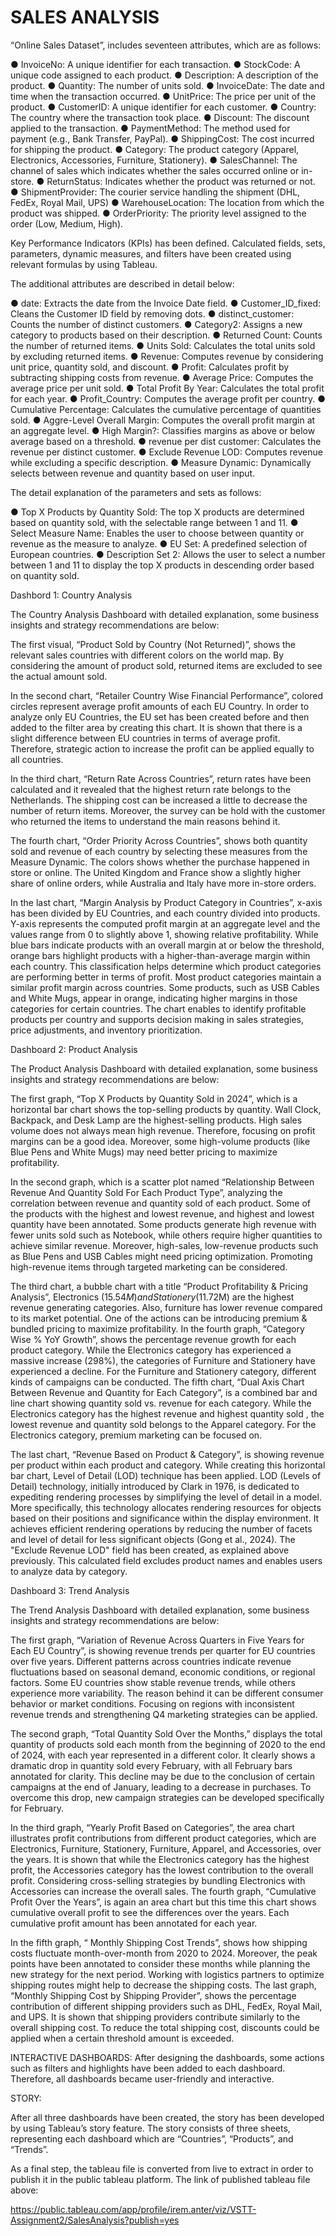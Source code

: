 # SALES ANALYSIS

“Online Sales Dataset”, includes seventeen attributes, which are as follows:

● InvoiceNo: A unique identifier for each transaction.
● StockCode: A unique code assigned to each product.
● Description: A description of the product.
● Quantity: The number of units sold.
● InvoiceDate: The date and time when the transaction occurred.
● UnitPrice: The price per unit of the product.
● CustomerID: A unique identifier for each customer.
● Country: The country where the transaction took place.
● Discount: The discount applied to the transaction.
● PaymentMethod: The method used for payment (e.g., Bank Transfer, PayPal).
● ShippingCost: The cost incurred for shipping the product.
● Category: The product category (Apparel, Electronics, Accessories, Furniture, Stationery).
● SalesChannel: The channel of sales which indicates whether the sales occurred online or
in-store.
● ReturnStatus: Indicates whether the product was returned or not.
● ShipmentProvider: The courier service handling the shipment (DHL, FedEx, Royal Mail, UPS)
● WarehouseLocation: The location from which the product was shipped.
● OrderPriority: The priority level assigned to the order (Low, Medium, High).

Key Performance Indicators (KPIs) has been defined. Calculated fields, sets, parameters, dynamic measures, and filters have been created using relevant formulas by using Tableau. 

The additional attributes are described in detail below:

● date: Extracts the date from the Invoice Date field.
● Customer_ID_fixed: Cleans the Customer ID field by removing dots.
● distinct_customer: Counts the number of distinct customers.
● Category2: Assigns a new category to products based on their description.
● Returned Count: Counts the number of returned items.
● Units Sold: Calculates the total units sold by excluding returned items.
● Revenue: Computes revenue by considering unit price, quantity sold, and discount.
● Profit: Calculates profit by subtracting shipping costs from revenue.
● Average Price: Computes the average price per unit sold.
● Total Profit By Year: Calculates the total profit for each year.
● Profit_Country: Computes the average profit per country.
● Cumulative Percentage: Calculates the cumulative percentage of quantities sold.
● Aggre-Level Overall Margin: Computes the overall profit margin at an aggregate level.
● High Margin?: Classifies margins as above or below average based on a threshold.
● revenue per dist customer: Calculates the revenue per distinct customer.
● Exclude Revenue LOD: Computes revenue while excluding a specific description.
● Measure Dynamic: Dynamically selects between revenue and quantity based on user input.

The detail explanation of the parameters and sets as follows:

● Top X Products by Quantity Sold: The top X products are determined based on quantity sold, with the selectable range between 1 and 11.
● Select Measure Name: Enables the user to choose between quantity or revenue as the measure to analyze.
● EU Set: A predefined selection of European countries.
● Description Set 2: Allows the user to select a number between 1 and 11 to display the top X
products in descending order based on quantity sold.

Dashbord 1: Country Analysis

The Country Analysis Dashboard with detailed explanation, some business insights and strategy recommendations are below:

The first visual, “Product Sold by Country (Not Returned)”, shows the relevant sales countries with different colors on the world map. By considering the amount of product sold, returned items are excluded to see the actual amount sold.

In the second chart, “Retailer Country Wise Financial Performance”, colored circles represent average profit amounts of each EU Country. In order to analyze only EU Countries, the EU set has been created before and then added to the filter area by creating this chart. It is shown that there is a slight difference between EU countries in terms of average profit. Therefore, strategic action to increase the profit can be applied equally to all countries.

In the third chart, “Return Rate Across Countries”, return rates have been calculated and it revealed that the highest return rate belongs to the Netherlands. The shipping cost can be increased a little to decrease the number of return items. Moreover, the survey can be hold with the customer who returned the items to understand the main reasons behind it.

The fourth chart, “Order Priority Across Countries”, shows both quantity sold and revenue of each country by selecting these measures from the Measure Dynamic. The colors shows whether the purchase happened in store or online. The United Kingdom and France show a slightly higher share of online orders, while Australia and Italy have more in-store orders.

In the last chart, “Margin Analysis by Product Category in Countries”, x-axis has been divided by EU Countries, and each country divided into products. Y-axis represents the computed profit margin at an aggregate level and the values range from 0 to slightly above 1, showing relative profitability. While blue bars indicate products with an overall margin at or below the threshold, orange bars highlight products with a higher-than-average margin within each country. This classification helps determine which product categories are performing better in terms of profit. Most product categories maintain a similar profit margin across countries. Some products, such as USB Cables and White Mugs, appear in orange, indicating higher margins in those categories for certain countries. The chart enables to identify profitable products per country and supports decision making in sales strategies, price adjustments, and inventory prioritization.

Dashboard 2: Product Analysis

The Product Analysis Dashboard with detailed explanation, some business insights and strategy recommendations are below:

The first graph, “Top X Products by Quantity Sold in 2024”, which is a horizontal bar chart shows the top-selling products by quantity. Wall Clock, Backpack, and Desk Lamp are the highest-selling products. High sales volume does not always mean high revenue. Therefore, focusing on profit margins can be a good idea. Moreover, some high-volume products (like Blue Pens and White Mugs) may need better pricing to maximize profitability.

In the second graph, which is a scatter plot named “Relationship Between Revenue And Quantity Sold For Each Product Type”, analyzing the correlation between revenue and quantity sold of each product. Some of the products with the highest and lowest revenue, and highest and lowest quantity have been annotated. Some products generate high revenue with fewer units sold such as Notebook, while others require higher quantities to achieve similar revenue. Moreover, high-sales, low-revenue products such as Blue Pens and USB Cables might need pricing optimization. Promoting high-revenue items through targeted marketing can be considered.

The third chart, a bubble chart with a title “Product Profitability & Pricing Analysis”, Electronics ($15.54M) and Stationery ($11.72M) are the highest revenue generating categories. Also, furniture has lower revenue compared to its market potential. One of the actions can be introducing premium & bundled pricing to maximize profitability.
In the fourth graph, “Category Wise % YoY Growth”, shows the percentage revenue growth for each product category. While the Electronics category has experienced a massive increase (298%), the categories of Furniture and Stationery have experienced a decline. For the Furniture and Stationery category, different kinds of campaigns can be conducted.
The fifth chart, “Dual Axis Chart Between Revenue and Quantity for Each Category”, is a combined bar and line chart showing quantity sold vs. revenue for each category. While the Electronics category has the highest revenue and highest quantity sold , the lowest revenue and quantity sold belongs to the Apparel category. For the Electronics category, premium marketing can be focused on.

The last chart, “Revenue Based on Product & Category”, is showing revenue per product within each product and category. While creating this horizontal bar chart, Level of Detail (LOD) technique has been applied. LOD (Levels of Detail) technology, initially introduced by Clark in 1976, is dedicated to expediting rendering processes by simplifying the level of detail in a model. More specifically, this technology allocates rendering resources for objects based on their positions and significance within the display environment. It achieves efficient rendering operations by reducing the number of facets and level of detail for less significant objects (Gong et al., 2024). The "Exclude Revenue LOD" field has been created, as explained above previously. This calculated field excludes product names and enables users to analyze data by category.

Dashboard 3: Trend Analysis

The Trend Analysis Dashboard with detailed explanation, some business insights and strategy recommendations are below:

The first graph, “Variation of Revenue Across Quarters in Five Years for Each EU Country”, is showing revenue trends per quarter for EU countries over five years. Different patterns across countries indicate revenue fluctuations based on seasonal demand, economic conditions, or regional factors. Some EU countries show stable revenue trends, while others experience more variability. The reason behind it can be different consumer behavior or market conditions. Focusing on regions with inconsistent revenue trends and strengthening Q4 marketing strategies can be applied.

The second graph, “Total Quantity Sold Over the Months,” displays the total quantity of products sold each month from the beginning of 2020 to the end of 2024, with each year represented in a different color. It clearly shows a dramatic drop in quantity sold every February, with all February bars annotated for clarity. This decline may be due to the conclusion of certain campaigns at the end of January, leading to a decrease in purchases. To overcome this drop, new campaign strategies can be developed specifically for February.

In the third graph, “Yearly Profit Based on Categories”, the area chart illustrates profit contributions from different product categories, which are Electronics, Furniture, Stationery, Furniture, Apparel, and Accessories, over the years. It is shown that while the Electronics category has the highest profit, the Accessories category has the lowest contribution to the overall profit. Considering cross-selling strategies by bundling Electronics with Accessories can increase the overall sales.
The fourth graph, “Cumulative Profit Over the Years”, is again an area chart but this time this chart shows cumulative overall profit to see the differences over the years. Each cumulative profit amount has been annotated for each year.

In the fifth graph, “ Monthly Shipping Cost Trends”, shows how shipping costs fluctuate month-over-month from 2020 to 2024. Moreover, the peak points have been annotated to consider these months while planning the new strategy for the next period. Working with logistics partners to optimize shipping routes might help to decrease the shipping costs.
The last graph, “Monthly Shipping Cost by Shipping Provider”, shows the percentage contribution of different shipping providers such as DHL, FedEx, Royal Mail, and UPS. It is shown that shipping providers contribute similarly to the overall shipping cost. To reduce the total shipping cost, discounts could be applied when a certain threshold amount is exceeded.

INTERACTIVE DASHBOARDS: 
After designing the dashboards, some actions such as filters and highlights have been added to each dashboard. Therefore, all dashboards became user-friendly and interactive.

STORY:

After all three dashboards have been created, the story has been developed by using Tableau’s story feature. The story consists of three sheets, representing each dashboard which are “Countries”, “Products”, and “Trends”.

As a final step, the tableau file is converted from live to extract in order to publish it in the public tableau platform. The link of published tableau file above:

https://public.tableau.com/app/profile/irem.anter/viz/VSTT-Assignment2/SalesAnalysis?publish=yes
